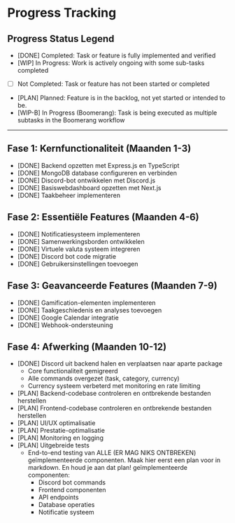 # Progress Tracking

## Progress Status Legend

- [DONE] Completed: Task or feature is fully implemented and verified
- [WIP] In Progress: Work is actively ongoing with some sub-tasks completed
- [ ] Not Completed: Task or feature has not been started or completed
- [PLAN] Planned: Feature is in the backlog, not yet started or intended to be.
- [WIP-B] In Progress (Boomerang): Task is being executed as multiple subtasks in the Boomerang workflow

---

## Fase 1: Kernfunctionaliteit (Maanden 1-3)
- [DONE] Backend opzetten met Express.js en TypeScript
- [DONE] MongoDB database configureren en verbinden
- [DONE] Discord-bot ontwikkelen met Discord.js
- [DONE] Basiswebdashboard opzetten met Next.js
- [DONE] Taakbeheer implementeren

## Fase 2: Essentiële Features (Maanden 4-6)
- [DONE] Notificatiesysteem implementeren
- [DONE] Samenwerkingsborden ontwikkelen
- [DONE] Virtuele valuta systeem integreren
- [DONE] Discord bot code migratie
- [DONE] Gebruikersinstellingen toevoegen

## Fase 3: Geavanceerde Features (Maanden 7-9)
- [DONE] Gamification-elementen implementeren
- [DONE] Taakgeschiedenis en analyses toevoegen
- [DONE] Google Calendar integratie
- [DONE] Webhook-ondersteuning

## Fase 4: Afwerking (Maanden 10-12)
- [DONE] Discord uit backend halen en verplaatsen naar aparte package
  * Core functionaliteit gemigreerd
  * Alle commands overgezet (task, category, currency)
  * Currency systeem verbeterd met monitoring en rate limiting
- [PLAN] Backend-codebase controleren en ontbrekende bestanden herstellen
- [PLAN] Frontend-codebase controleren en ontbrekende bestanden herstellen
- [PLAN] UI/UX optimalisatie
- [PLAN] Prestatie-optimalisatie
- [PLAN] Monitoring en logging
- [PLAN] Uitgebreide tests
  * End-to-end testing van ALLE (ER MAG NIKS ONTBREKEN) geïmplementeerde componenten. Maak hier eerst een plan voor in markdown. En houd je aan dat plan!
  geïmplementeerde componenten:
    - Discord bot commands
    - Frontend componenten
    - API endpoints
    - Database operaties
    - Notificatie systeem